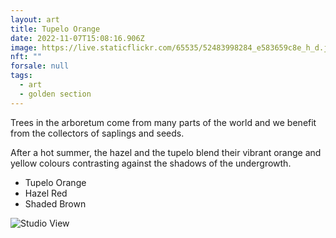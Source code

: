 ```yaml
---
layout: art
title: Tupelo Orange
date: 2022-11-07T15:08:16.906Z
image: https://live.staticflickr.com/65535/52483998284_e583659c8e_h_d.jpg
nft: ""
forsale: null
tags:
  - art
  - golden section
---
```

Trees in the arboretum come from many parts of the world and we benefit from the collectors of saplings and seeds.

After a hot summer, the hazel and the tupelo blend their vibrant orange and yellow colours contrasting against the shadows of the undergrowth.

* Tupelo Orange
* Hazel Red
* Shaded Brown

![Studio View](https://live.staticflickr.com/65535/53796037672_65df1898ae_h_d.jpg "Studio View")
